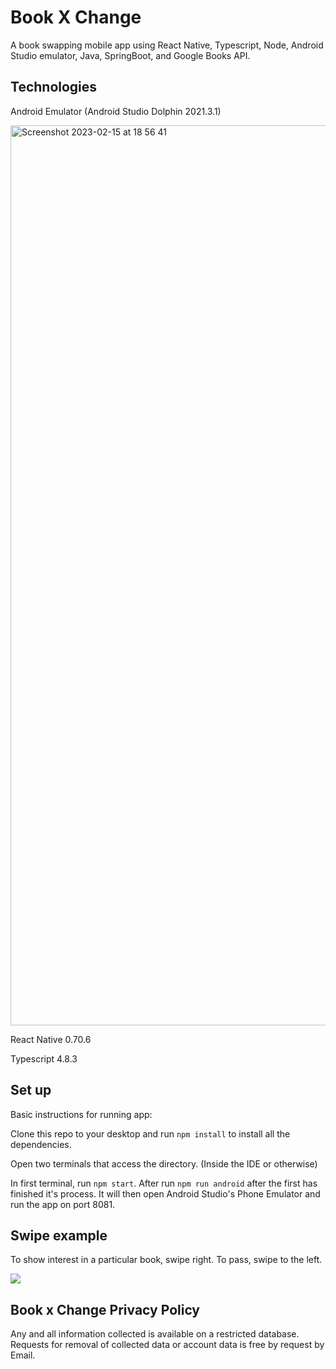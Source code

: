 # Book X Change

A book swapping mobile app using React Native, Typescript, Node, Android Studio emulator, Java, SpringBoot, and Google Books API.

## Technologies

Android Emulator (Android Studio Dolphin 2021.3.1)

<img width="1440" alt="Screenshot 2023-02-15 at 18 56 41" src="https://user-images.githubusercontent.com/88700081/218996128-96689b86-7823-406d-bda0-5192aece71f7.png">


React Native 0.70.6

Typescript 4.8.3




## Set up

Basic instructions for running app:

Clone this repo to your desktop and run `npm install` to install all the dependencies.

Open two terminals that access the directory. (Inside the IDE or otherwise)

In first terminal, run ```npm start```.
After run ```npm run android``` after the first has finished it's process.
It will then open Android Studio's Phone Emulator and run the app on port 8081.

## Swipe example

To show interest in a particular book, swipe right. To pass, swipe to the left. 

![](https://github.com/Binder-team/BookXChange-client/blob/main/assets/images/swipe.gif)


## Book x Change Privacy Policy

Any and all information collected is available on a restricted database. Requests for removal of collected data or account data is free by request by Email.
